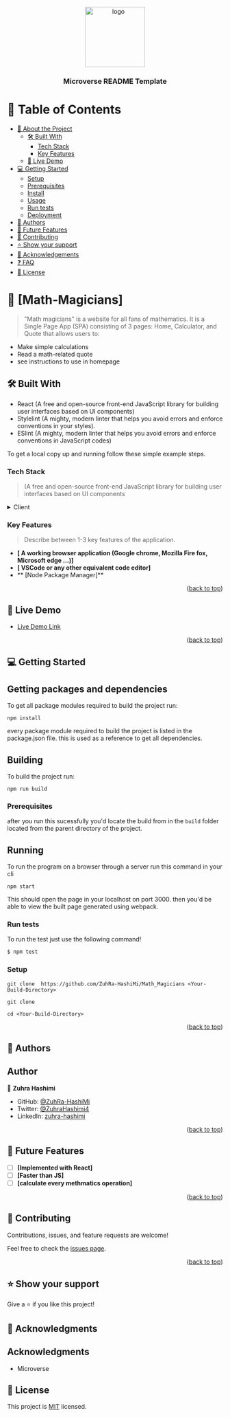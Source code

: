 <a name="readme-top"></a>

<div align="center">
  <img src="murple_logo.png" alt="logo" width="140"  height="auto" />
  <br/>

  <h3><b>Microverse README Template</b></h3>

</div>

<!-- TABLE OF CONTENTS -->

# 📗 Table of Contents

- [📖 About the Project](#about-project)
  - [🛠 Built With](#built-with)
    - [Tech Stack](#tech-stack)
    - [Key Features](#key-features)
  - [🚀 Live Demo](#live-demo)
- [💻 Getting Started](#getting-started)
  - [Setup](#setup)
  - [Prerequisites](#prerequisites)
  - [Install](#install)
  - [Usage](#usage)
  - [Run tests](#run-tests)
  - [Deployment](#triangular_flag_on_post-deployment)
- [👥 Authors](#authors)
- [🔭 Future Features](#future-features)
- [🤝 Contributing](#contributing)
- [⭐️ Show your support](#support)
- [🙏 Acknowledgements](#acknowledgements)
- [❓ FAQ](#faq)
- [📝 License](#license)

<!-- PROJECT DESCRIPTION -->

# 📖 [Math-Magicians] <a name="about-project"></a>



> "Math magicians" is a website for all fans of mathematics. It is a Single Page App (SPA) consisting of 3 pages: Home, Calculator, and Quote that allows users to:
- Make simple calculations
- Read a math-related quote
- see instructions to use in homepage

## 🛠 Built With <a name="built-with"></a>
- React (A free and open-source front-end JavaScript library for building user interfaces based on UI components)
- Stylelint (A mighty, modern linter that helps you avoid errors and enforce conventions in your styles).
- ESlint (A mighty, modern linter that helps you avoid errors and enforce conventions in JavaScript codes)

To get a local copy up and running follow these simple example steps.

### Tech Stack <a name="tech-stack"></a>

>(A free and open-source front-end JavaScript library for building user interfaces based on UI components

<details>
  <summary>Client</summary>
  <ul>
    <li><a href="https://reactjs.org/">React.js</a></li>
  </ul>
</details>

<!-- Features -->

### Key Features <a name="key-features"></a>

> Describe between 1-3 key features of the application.

- **[ A working browser application (Google chrome, Mozilla Fire fox, Microsoft edge ...)]**
- **[ VSCode or any other equivalent code editor]**
- ** [Node Package Manager]**

<p align="right">(<a href="#readme-top">back to top</a>)</p>

<!-- LIVE DEMO -->

## 🚀 Live Demo <a name="live-demo"></a>

- [Live Demo Link](![image](https://user-images.githubusercontent.com/74463413/212542586-d661a2b4-d83e-4070-9c25-435bf33c5df8.png)
)

<p align="right">(<a href="#readme-top">back to top</a>)</p>

<!-- GETTING STARTED -->

## 💻 Getting Started <a name="getting-started"></a>

## Getting packages and dependencies

To get all package modules required to build the project run:

```
npm install
```

every package module required to build the project is listed in the package.json file. this is used as a reference to get all dependencies.

## Building

To build the project run:

```
npm run build
```


### Prerequisites


after you run this sucessfully you'd locate the build from in the `build` folder located from the parent directory of the project.

## Running

To run the program on a browser through a server run this command in your cli

```
npm start
```
This should open the page in your localhost on port 3000. then you'd be able to view the built page generated using webpack.

### Run tests

To run the test just use the following command!

```bash
$ npm test
```


### Setup


```
git clone  https://github.com/ZuhRa-HashiMi/Math_Magicians <Your-Build-Directory>
```

```
git clone 
```

```
cd <Your-Build-Directory> 

```

<p align="right">(<a href="#readme-top">back to top</a>)</p>

<!-- AUTHORS -->

## 👥 Authors <a name="authors"></a>

## Author

👤 **Zuhra Hashimi**

- GitHub: [@ZuhRa-HashiMi](https://github.com/ZuhRa-HashiMi)
- Twitter: [@ZuhraHashimi4](https://twitter.com/ZuhraHashimi4)
- LinkedIn: [zuhra-hashimi](https://www.linkedin.com/in/zuhra-hashimi-601966214/)

<p align="right">(<a href="#readme-top">back to top</a>)</p>

<!-- FUTURE FEATURES -->

## 🔭 Future Features <a name="future-features"></a>

- [ ] **[Implemented with React]**
- [ ] **[Faster than JS]**
- [ ] **[calculate every methmatics operation]**

<p align="right">(<a href="#readme-top">back to top</a>)</p>

<!-- CONTRIBUTING -->

## 🤝 Contributing <a name="contributing"></a>

Contributions, issues, and feature requests are welcome!

Feel free to check the [issues page](../../issues/).

<p align="right">(<a href="#readme-top">back to top</a>)</p>

<!-- SUPPORT -->

## ⭐️ Show your support <a name="support"></a>


Give a ⭐️ if you like this project!

<!-- ACKNOWLEDGEMENTS -->

## 🙏 Acknowledgments <a name="acknowledgements"></a>

## Acknowledgments

- Microverse

<!-- LICENSE -->

## 📝 License <a name="license"></a>


This project is [MIT](./MIT.md) licensed.
